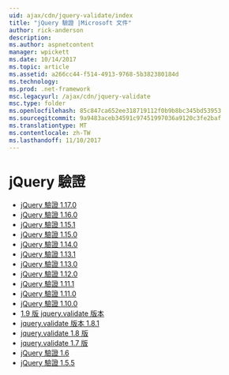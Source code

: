 ```yaml
---
uid: ajax/cdn/jquery-validate/index
title: "jQuery 驗證 |Microsoft 文件"
author: rick-anderson
description: 
ms.author: aspnetcontent
manager: wpickett
ms.date: 10/14/2017
ms.topic: article
ms.assetid: a266cc44-f514-4913-9768-5b382380184d
ms.technology: 
ms.prod: .net-framework
msc.legacyurl: /ajax/cdn/jquery-validate
msc.type: folder
ms.openlocfilehash: 85c847ca652ee318719112f0b9b8bc345bd53953
ms.sourcegitcommit: 9a9483aceb34591c97451997036a9120c3fe2baf
ms.translationtype: MT
ms.contentlocale: zh-TW
ms.lasthandoff: 11/10/2017
---
```

<a name="jquery-validate"></a>jQuery 驗證
====================
- [jQuery 驗證 1.17.0](cdnjqueryvalidate1170.md)
- [jQuery 驗證 1.16.0](cdnjqueryvalidate1160.md)
- [jQuery 驗證 1.15.1](cdnjqueryvalidate1151.md)
- [jQuery 驗證 1.15.0](cdnjqueryvalidate1150.md)
- [jQuery 驗證 1.14.0](cdnjqueryvalidate1140.md)
- [jQuery 驗證 1.13.1](cdnjqueryvalidate1131.md)
- [jQuery 驗證 1.13.0](cdnjqueryvalidate1130.md)
- [jQuery 驗證 1.12.0](cdnjqueryvalidate1120.md)
- [jQuery 驗證 1.11.1](cdnjqueryvalidate1111.md)
- [jQuery 驗證 1.11.0](cdnjqueryvalidate111.md)
- [jQuery 驗證 1.10.0](cdnjqueryvalidate110.md)
- [1.9 版 jquery.validate 版本](cdnjqueryvalidate19.md)
- [jquery.validate 版本 1.8.1](cdnjqueryvalidate181.md)
- [jquery.validate 1.8 版](cdnjqueryvalidate18.md)
- [jquery.validate 1.7 版](cdnjqueryvalidate17.md)
- [jQuery 驗證 1.6](cdnjqueryvalidate16.md)
- [jQuery 驗證 1.5.5](cdnjqueryvalidate155.md)
